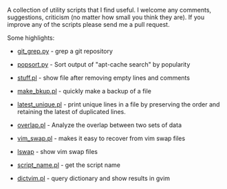 A collection of utility scripts that I find useful. I welcome any comments, 
suggestions, criticism (no matter how small you think they are). If you improve
any of the scripts please send me a pull request.

Some highlights:

* [git_grep.py](https://gitlab.com/d3k2mk7/rutils/blob/master/python3/git_grep.py) - grep a git repository

* [popsort.py](https://gitlab.com/d3k2mk7/rutils/blob/master/bin/popsort.py) - Sort output of "apt-cache search" by popularity

* [stuff.pl](https://gitlab.com/d3k2mk7/rutils/blob/master/perl/stuff.pl) - show file after removing empty lines and comments
* [make_bkup.pl](https://gitlab.com/d3k2mk7/rutils/blob/master/perl/make_bkup.pl) - quickly make a backup of a file

* [latest_unique.pl](https://gitlab.com/d3k2mk7/rutils/blob/master/perl/latest_unique/latest_unique.pl) -
  print unique lines in a file by preserving the order and retaining the 
  latest of duplicated lines.
  
* [overlap.pl](https://gitlab.com/d3k2mk7/rutils/blob/master/perl/overlap/overlap.pl) - 
  Analyze the overlap between two sets of data

* [vim_swap.pl](https://gitlab.com/d3k2mk7/rutils/blob/master/perl/vim_swap.pl) - 
  makes it easy to recover from vim swap files
* [lswap](https://gitlab.com/d3k2mk7/rutils/blob/master/zsh/lswap) - 
  show vim swap files

* [script_name.pl](https://gitlab.com/d3k2mk7/rutils/blob/master/perl/script_name.pl) - 
  get the script name
* [dictvim.pl](https://gitlab.com/d3k2mk7/rutils/blob/master/perl/dictvim.pl) - 
  query dictionary and show results in gvim
